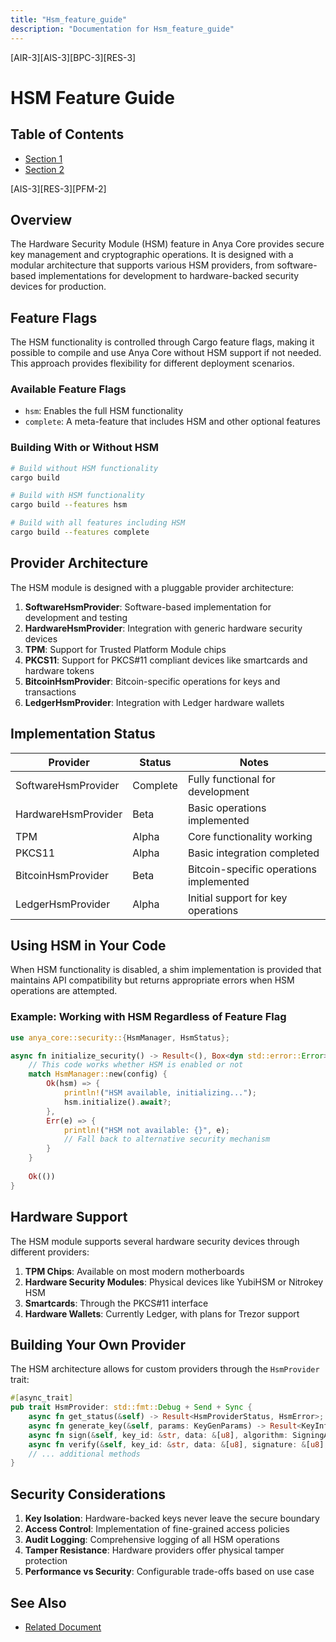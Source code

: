 ```yaml
---
title: "Hsm_feature_guide"
description: "Documentation for Hsm_feature_guide"
---
```


[AIR-3][AIS-3][BPC-3][RES-3]


# HSM Feature Guide

## Table of Contents

- [Section 1](#section-1)
- [Section 2](#section-2)


[AIS-3][RES-3][PFM-2]

## Overview

The Hardware Security Module (HSM) feature in Anya Core provides secure key management and cryptographic operations. It is designed with a modular architecture that supports various HSM providers, from software-based implementations for development to hardware-backed security devices for production.

## Feature Flags

The HSM functionality is controlled through Cargo feature flags, making it possible to compile and use Anya Core without HSM support if not needed. This approach provides flexibility for different deployment scenarios.

### Available Feature Flags

- `hsm`: Enables the full HSM functionality
- `complete`: A meta-feature that includes HSM and other optional features

### Building With or Without HSM

```bash
# Build without HSM functionality
cargo build

# Build with HSM functionality
cargo build --features hsm

# Build with all features including HSM
cargo build --features complete
```

## Provider Architecture

The HSM module is designed with a pluggable provider architecture:

1. **SoftwareHsmProvider**: Software-based implementation for development and testing
2. **HardwareHsmProvider**: Integration with generic hardware security devices
3. **TPM**: Support for Trusted Platform Module chips
4. **PKCS11**: Support for PKCS#11 compliant devices like smartcards and hardware tokens
5. **BitcoinHsmProvider**: Bitcoin-specific operations for keys and transactions
6. **LedgerHsmProvider**: Integration with Ledger hardware wallets

## Implementation Status

| Provider            | Status       | Notes                                          |
|---------------------|--------------|------------------------------------------------|
| SoftwareHsmProvider | Complete     | Fully functional for development               |
| HardwareHsmProvider | Beta         | Basic operations implemented                   |
| TPM                 | Alpha        | Core functionality working                     |
| PKCS11              | Alpha        | Basic integration completed                    |
| BitcoinHsmProvider  | Beta         | Bitcoin-specific operations implemented        |
| LedgerHsmProvider   | Alpha        | Initial support for key operations             |

## Using HSM in Your Code

When HSM functionality is disabled, a shim implementation is provided that maintains API compatibility but returns appropriate errors when HSM operations are attempted.

### Example: Working with HSM Regardless of Feature Flag

```rust
use anya_core::security::{HsmManager, HsmStatus};

async fn initialize_security() -> Result<(), Box<dyn std::error::Error>> {
    // This code works whether HSM is enabled or not
    match HsmManager::new(config) {
        Ok(hsm) => {
            println!("HSM available, initializing...");
            hsm.initialize().await?;
        },
        Err(e) => {
            println!("HSM not available: {}", e);
            // Fall back to alternative security mechanism
        }
    }
    
    Ok(())
}
```

## Hardware Support

The HSM module supports several hardware security devices through different providers:

1. **TPM Chips**: Available on most modern motherboards
2. **Hardware Security Modules**: Physical devices like YubiHSM or Nitrokey HSM
3. **Smartcards**: Through the PKCS#11 interface
4. **Hardware Wallets**: Currently Ledger, with plans for Trezor support

## Building Your Own Provider

The HSM architecture allows for custom providers through the `HsmProvider` trait:

```rust
#[async_trait]
pub trait HsmProvider: std::fmt::Debug + Send + Sync {
    async fn get_status(&self) -> Result<HsmProviderStatus, HsmError>;
    async fn generate_key(&self, params: KeyGenParams) -> Result<KeyInfo, HsmError>;
    async fn sign(&self, key_id: &str, data: &[u8], algorithm: SigningAlgorithm) -> Result<Vec<u8>, HsmError>;
    async fn verify(&self, key_id: &str, data: &[u8], signature: &[u8], algorithm: SigningAlgorithm) -> Result<bool, HsmError>;
    // ... additional methods
}
```

## Security Considerations

1. **Key Isolation**: Hardware-backed keys never leave the secure boundary
2. **Access Control**: Implementation of fine-grained access policies
3. **Audit Logging**: Comprehensive logging of all HSM operations
4. **Tamper Resistance**: Hardware providers offer physical tamper protection
5. **Performance vs Security**: Configurable trade-offs based on use case

## See Also

- [Related Document](#related-document)

